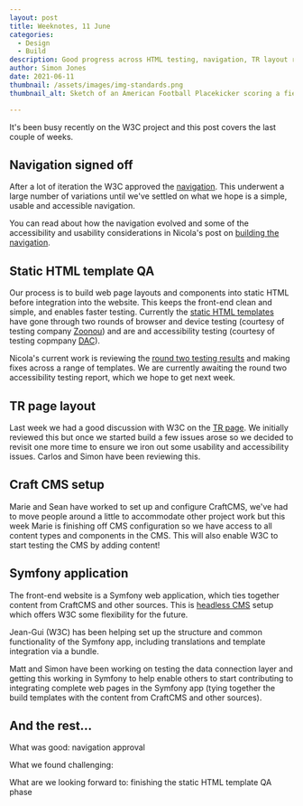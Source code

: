 ```yaml
---
layout: post
title: Weeknotes, 11 June
categories:
  - Design
  - Build
description: Good progress across HTML testing, navigation, TR layout review and Symfony app development   
author: Simon Jones
date: 2021-06-11
thumbnail: /assets/images/img-standards.png
thumbnail_alt: Sketch of an American Football Placekicker scoring a field goal. The football shows the W3C logo. 'Standards' is written in the end zone.

---
```


It's been busy recently on the W3C project and this post covers the last couple of weeks.

## Navigation signed off

After a lot of iteration the W3C approved the [navigation](https://w3c-dev.studio24.dev/navigation-v4/index.html). This 
underwent a large number of variations until we've settled on what we hope is a simple, usable and accessible navigation.

You can read about how the navigation evolved and some of the accessibility and usability considerations in Nicola's 
post on [building the navigation](/posts/building-the-main-navigation/).

## Static HTML template QA

Our process is to build web page layouts and components into static HTML before integration into the website. This keeps 
the front-end clean and simple, and enables faster testing. Currently the [static HTML 
templates](https://w3c-dev.studio24.dev/) have gone through two rounds of browser and device testing (courtesy of 
testing company [Zoonou](https://zoonou.com/)) and are and accessibility testing (courtesy of testing copmpany [DAC](digitalaccessibilitycentre.org/)).

Nicola's current work is reviewing the [round two testing results](https://w3c.studio24.net/updates/compatibility-round2-test-results/) 
and making fixes across a range of templates. We are currently awaiting the round two accessibility testing report, which we hope to 
get next week.

## TR page layout

Last week we had a good discussion with W3C on the [TR page](https://www.w3.org/TR/). We initially reviewed this but once 
we started build a few issues arose so we decided to revisit one more time to ensure we iron out some usability and 
accessibility issues. Carlos and Simon have been reviewing this.

## Craft CMS setup

Marie and Sean have worked to set up and configure CraftCMS, we've had to move people around a little to accommodate other 
project work but this week Marie is finishing off CMS configuration so we have access to all content 
types and components in the CMS. This will also enable W3C to start testing the CMS by adding content!

## Symfony application

The front-end website is a Symfony web application, which ties together content from CraftCMS and other sources. This is 
[headless CMS](https://w3c.studio24.net/updates/headless-cms/) setup which offers W3C some flexibility for the future.

Jean-Gui (W3C) has been helping set up the structure and common functionality of the Symfony app, including 
translations and template integration via a bundle. 

Matt and Simon have been working on testing the data connection layer and getting this working in Symfony to help enable 
others to start contributing to integrating complete web pages in the Symfony app (tying together the build templates 
with the content from CraftCMS and other sources).

## And the rest...

What was good: navigation approval

What we found challenging: 

What are we looking forward to: finishing the static HTML template QA phase

